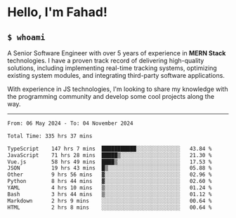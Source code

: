 <h1>Hello, I'm Fahad!</h1>

<h2><code>$ whoami</code></h2>

A Senior Software Engineer with over 5 years of experience in **MERN Stack** technologies. I have a proven track record of delivering high-quality solutions, including implementing real-time tracking systems, optimizing existing system modules, and integrating third-party software applications.

With experience in JS technologies, I'm looking to share my knowledge with the programming community and develop some cool projects along the way.

---

<!--START_SECTION:waka-->

```txt
From: 06 May 2024 - To: 04 November 2024

Total Time: 335 hrs 37 mins

TypeScript    147 hrs 7 mins  ███████████░░░░░░░░░░░░░░   43.84 %
JavaScript    71 hrs 28 mins  █████▒░░░░░░░░░░░░░░░░░░░   21.30 %
Vue.js        58 hrs 49 mins  ████▒░░░░░░░░░░░░░░░░░░░░   17.53 %
JSON          19 hrs 43 mins  █▒░░░░░░░░░░░░░░░░░░░░░░░   05.88 %
Other         9 hrs 56 mins   ▓░░░░░░░░░░░░░░░░░░░░░░░░   02.96 %
Python        8 hrs 44 mins   ▓░░░░░░░░░░░░░░░░░░░░░░░░   02.60 %
YAML          4 hrs 10 mins   ▒░░░░░░░░░░░░░░░░░░░░░░░░   01.24 %
Bash          3 hrs 44 mins   ▒░░░░░░░░░░░░░░░░░░░░░░░░   01.12 %
Markdown      2 hrs 9 mins    ░░░░░░░░░░░░░░░░░░░░░░░░░   00.64 %
HTML          2 hrs 8 mins    ░░░░░░░░░░░░░░░░░░░░░░░░░   00.64 %
```

<!--END_SECTION:waka-->

<!--
**heyFahad/heyFahad** is a ✨ _special_ ✨ repository because its `README.md` (this file) appears on your GitHub profile.

Here are some ideas to get you started:

- 🔭 I’m currently working on ...
- 🌱 I’m currently learning ...
- 👯 I’m looking to collaborate on ...
- 🤔 I’m looking for help with ...
- 💬 Ask me about ...
- 📫 How to reach me: ...
- 😄 Pronouns: ...
- ⚡ Fun fact: ...
-->
